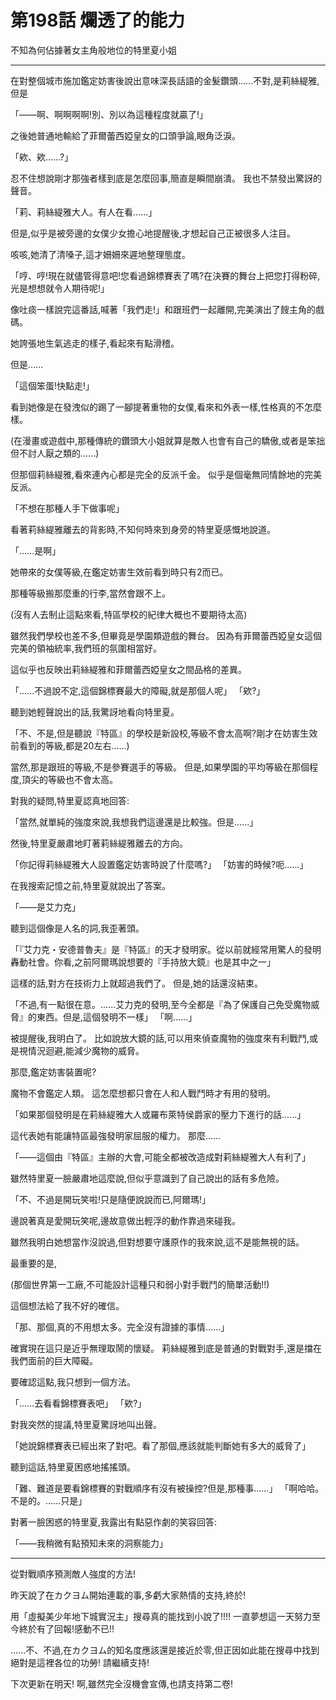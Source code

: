 # 第198話 爛透了的能力

不知為何佔據著女主角般地位的特里夏小姐

---

在對整個城市施加鑑定妨害後說出意味深長話語的金髮鑽頭......不對,是莉絲緹雅,但是

「——啊、啊啊啊啊!別、別以為這種程度就贏了!」

之後她普通地輸給了菲爾蕾西婭皇女的口頭爭論,眼角泛淚。

「欸、欸......?」

忍不住想說剛才那強者樣到底是怎麼回事,簡直是瞬間崩潰。
我也不禁發出驚訝的聲音。

「莉、莉絲緹雅大人。有人在看......」

但是,似乎是被旁邊的女僕少女擔心地提醒後,才想起自己正被很多人注目。

咳咳,她清了清嗓子,這才姍姍來遲地整理態度。

「哼、哼!現在就儘管得意吧!您看過錦標賽表了嗎?在決賽的舞台上把您打得粉碎,光是想想就令人期待呢!」

像吐痰一樣說完這番話,喊著「我們走!」和跟班們一起離開,完美演出了餿主角的戲碼。

她誇張地生氣逃走的樣子,看起來有點滑稽。

但是......

「這個笨蛋!快點走!」

看到她像是在發洩似的踢了一腳提著重物的女僕,看來和外表一樣,性格真的不怎麼樣。

(在漫畫或遊戲中,那種傳統的鑽頭大小姐就算是敵人也會有自己的驕傲,或者是笨拙但不討人厭之類的......)

但那個莉絲緹雅,看來連內心都是完全的反派千金。
似乎是個毫無同情餘地的完美反派。

「不想在那種人手下做事呢」

看著莉絲緹雅離去的背影時,不知何時來到身旁的特里夏感慨地說道。

「......是啊」

她帶來的女僕等級,在鑑定妨害生效前看到時只有2而已。

那種等級搬那麼重的行李,當然會跟不上。

(沒有人去制止這點來看,特區學校的紀律大概也不要期待太高)

雖然我們學校也差不多,但畢竟是學園類遊戲的舞台。
因為有菲爾蕾西婭皇女這個完美的領袖統率,我們班的氛圍相當好。

這似乎也反映出莉絲緹雅和菲爾蕾西婭皇女之間品格的差異。

「......不過說不定,這個錦標賽最大的障礙,就是那個人呢」
「欸?」

聽到她輕聲說出的話,我驚訝地看向特里夏。

「不、不是,但是聽說『特區』的學校是新設校,等級不會太高啊?剛才在妨害生效前看到的等級,都是20左右......)

當然,那是跟班的等級,不是參賽選手的等級。
但是,如果學園的平均等級在那個程度,頂尖的等級也不會太高。

對我的疑問,特里夏認真地回答:

「當然,就單純的強度來說,我想我們這邊還是比較強。但是......」

然後,特里夏嚴肅地盯著莉絲緹雅離去的方向。

「你記得莉絲緹雅大人設置鑑定妨害時說了什麼嗎?」
「妨害的時候?呃......」

在我搜索記憶之前,特里夏就說出了答案。

「——是艾力克」

聽到這個像是人名的詞,我歪著頭。

「『艾力克・安德普魯夫』是『特區』的天才發明家。從以前就經常用驚人的發明轟動社會。你看,之前阿爾瑪說想要的『手持放大鏡』也是其中之一」

這樣的話,對方在技術力上就超過我們了。
但是,她的話還沒結束。

「不過,有一點很在意。......艾力克的發明,至今全都是『為了保護自己免受魔物威脅』的東西。但是,這個發明不一樣」
「啊......」

被提醒後,我明白了。
比如說放大鏡的話,可以用來偵查魔物的強度來有利戰鬥,或是視情況迴避,能減少魔物的威脅。

那麼,鑑定妨害裝置呢?

魔物不會鑑定人類。
這怎麼想都只會在人和人戰鬥時才有用的發明。

「如果那個發明是在莉絲緹雅大人或羅布萊特侯爵家的壓力下進行的話......」

這代表她有能讓特區最強發明家屈服的權力。
那麼......

「——這個由『特區』主辦的大會,可能全都被改造成對莉絲緹雅大人有利了」

雖然特里夏一臉嚴肅地這麼說,但似乎意識到了自己說出的話有多危險。

「不、不過是開玩笑啦!只是隨便說說而已,阿爾瑪!」

邊說著真是愛開玩笑呢,邊故意做出輕浮的動作靠過來碰我。

雖然我明白她想當作沒說過,但對想要守護原作的我來說,這不是能無視的話。

最重要的是,

(那個世界第一工廠,不可能設計這種只和弱小對手戰鬥的簡單活動!!)

這個想法給了我不好的確信。

「那、那個,真的不用想太多。完全沒有證據的事情......」

確實現在這只是近乎無理取鬧的懷疑。
莉絲緹雅到底是普通的對戰對手,還是擋在我們面前的巨大障礙。

要確認這點,我只想到一個方法。

「......去看看錦標賽表吧」
「欸?」

對我突然的提議,特里夏驚訝地叫出聲。

「她說錦標賽表已經出來了對吧。看了那個,應該就能判斷她有多大的威脅了」

聽到這話,特里夏困惑地搖搖頭。

「難、難道是要看錦標賽的對戰順序有沒有被操控?但是,那種事......」
「啊哈哈。不是的。......只是」

對著一臉困惑的特里夏,我露出有點惡作劇的笑容回答:

「——我稍微有點預知未來的洞察能力」

---

從對戰順序預測敵人強度的方法!

昨天說了在カクヨム開始連載的事,多虧大家熱情的支持,終於!

用「虛擬美少年地下城實況主」搜尋真的能找到小說了!!!!
一直夢想這一天努力至今終於有了回報!感動不已!!

......不、不過,在カクヨム的知名度應該還是接近於零,但正因如此能在搜尋中找到絕對是這裡各位的功勞!
請繼續支持!

下次更新在明天!
啊,雖然完全沒機會宣傳,也請支持第二卷!